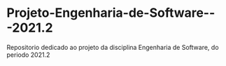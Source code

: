# Projeto-Engenharia-de-Software---2021.2
Repositorio dedicado ao projeto da disciplina Engenharia de Software, do periodo 2021.2
